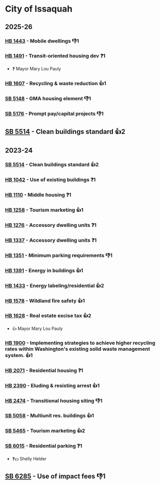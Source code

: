 # City of Issaquah
## 2025-26

### [HB 1443](/bill/2025-26/hb/1443/) - Mobile dwellings  👎1 

### [HB 1491](/bill/2025-26/hb/1491/) - Transit-oriented housing dev   ❓1
* ❓ Mayor Mary Lou Pauly

### [HB 1607](/bill/2025-26/hb/1607/) - Recycling & waste reduction 👍1  

### [SB 5148](/bill/2025-26/sb/5148/) - GMA housing element  👎1 

### [SB 5176](/bill/2025-26/sb/5176/) - Prompt pay/capital projects  👎1 

## [SB 5514](/bill/2025-26/sb/5514/) - Clean buildings standard 👍2  

## 2023-24

### [SB 5514](/bill/2023-24/sb/5514/) - Clean buildings standard 👍2  

### [HB 1042](/bill/2023-24/hb/1042/) - Use of existing buildings   ❓1

### [HB 1110](/bill/2023-24/hb/1110/) - Middle housing   ❓1

### [HB 1258](/bill/2023-24/hb/1258/) - Tourism marketing 👍1  

### [HB 1276](/bill/2023-24/hb/1276/) - Accessory dwelling units   ❓1

### [HB 1337](/bill/2023-24/hb/1337/) - Accessory dwelling units   ❓1

### [HB 1351](/bill/2023-24/hb/1351/) - Minimum parking requirements  👎1 

### [HB 1391](/bill/2023-24/hb/1391/) - Energy in buildings 👍1  

### [HB 1433](/bill/2023-24/hb/1433/) - Energy labeling/residential 👍2  

### [HB 1578](/bill/2023-24/hb/1578/) - Wildland fire safety 👍1  

### [HB 1628](/bill/2023-24/hb/1628/) - Real estate excise tax 👍2  
* 👍 Mayor Mary Lou Pauly

### [HB 1900](/bill/2023-24/hb/1900/) - Implementing strategies to achieve higher recycling rates within Washington's existing solid waste management system. 👍1  

### [HB 2071](/bill/2023-24/hb/2071/) - Residential housing   ❓1

### [HB 2390](/bill/2023-24/hb/2390/) - Eluding & resisting arrest 👍1  

### [HB 2474](/bill/2023-24/hb/2474/) - Transitional housing siting  👎1 

### [SB 5058](/bill/2023-24/sb/5058/) - Multiunit res. buildings 👍1  

### [SB 5465](/bill/2023-24/sb/5465/) - Tourism marketing 👍2  

### [SB 6015](/bill/2023-24/sb/6015/) - Residential parking   ❓1
* ❓💵 Shelly Helder

## [SB 6285](/bill/2023-24/sb/6285/) - Use of impact fees  👎1 
